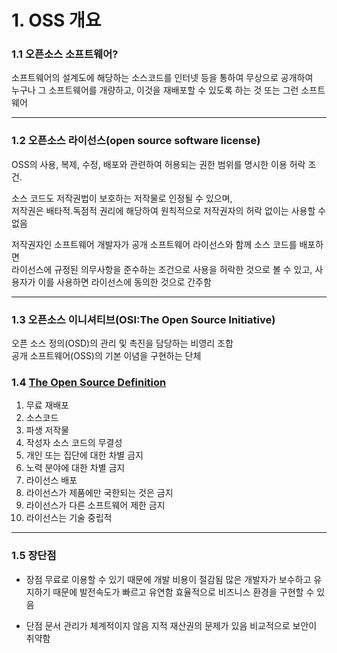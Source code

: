 # 1. OSS 개요

### 1.1 오픈소스 소프트웨어?
소프트웨어의 설계도에 해당하는 소스코드를 인터넷 등을 통하여 무상으로 공개하여 <br> 
누구나 그 소프트웨어를 개량하고, 이것을 재배포할 수 있도록 하는 것 또는 그런 소프트웨어

------------------------------------
### 1.2 오픈소스 라이선스(open source software license)
OSS의 사용, 복제, 수정, 배포와 관련하여 허용되는 권한 범위를 명시한 이용 허락 조건.

소스 코드도 저작권법이 보호하는 저작물로 인정될 수 있으며, <br>
저작권은 배타적․독점적 권리에 해당하여 원칙적으로 저작권자의 허락 없이는 사용할 수 없음

저작권자인 소프트웨어 개발자가 공개 소프트웨어 라이선스와 함께 소스 코드를 배포하면 <br>
라이선스에 규정된 의무사항을 준수하는 조건으로 사용을 허락한 것으로 볼 수 있고, 사용자가 이를 사용하면 라이선스에 동의한 것으로 간주함

--------------------------------------
### 1.3 오픈소스 이니셔티브(OSI:The Open Source Initiative)
오픈 소스 정의(OSD)의 관리 및 촉진을 담당하는 비영리 조합<br>
공개 소프트웨어(OSS)의 기본 이념을 구현하는 단체

### 1.4 [The Open Source Definition](https://opensource.org/osd)
1. 무료 재배포
2. 소스코드
3. 파생 저작물
4. 작성자 소스 코드의 무결성
5. 개인 또는 집단에 대한 차별 금지
6. 노력 분야에 대한 차별 금지
7. 라이선스 배포
8. 라이선스가 제품에만 국한되는 것은 금지
9. 라이선스가 다른 소프트웨어 제한 금지
10. 라이선스는 기술 중립적

------------------------------------
### 1.5 장단점
+ 장점
무료로 이용할 수 있기 때문에 개발 비용이 절감됨
많은 개발자가 보수하고 유지하기 때문에 발전속도가 빠르고 유연함
효율적으로 비즈니스 환경을 구현할 수 있음

+ 단점
문서 관리가 체계적이지 않음
지적 재산권의 문제가 있음
비교적으로 보안이 취약함

